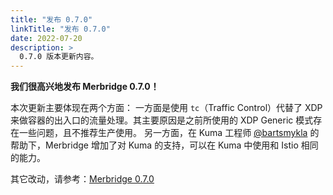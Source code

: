 ```yaml
---
title: "发布 0.7.0"
linkTitle: "发布 0.7.0"
date: 2022-07-20
description: >
  0.7.0 版本更新内容。
---
```


**我们很高兴地发布 Merbridge 0.7.0！**

本次更新主要体现在两个方面：
一方面是使用 `tc`（Traffic Control）代替了 XDP 来做容器的出入口的流量处理。其主要原因是之前所使用的 XDP Generic 模式存在一些问题，且不推荐生产使用。
另一方面，在 Kuma 工程师 [@bartsmykla](https://github.com/bartsmykla) 的帮助下，Merbridge 增加了对 Kuma 的支持，可以在 Kuma 中使用和 Istio 相同的能力。

其它改动，请参考：[Merbridge 0.7.0](https://github.com/merbridge/merbridge/releases/tag/0.7.0)
